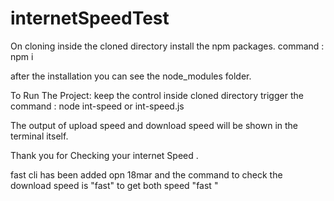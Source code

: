 # internetSpeedTest

On cloning inside the cloned directory install the npm packages.
command : npm i

after the installation you can see the node_modules folder.

To Run The Project:
keep the control inside cloned directory
trigger the command : node int-speed or int-speed.js

The output of upload speed and download speed will be shown in the terminal itself.

Thank you for Checking your internet Speed .

fast cli has been added opn 18mar and the command to check the download speed is "fast"
to get both speed "fast "